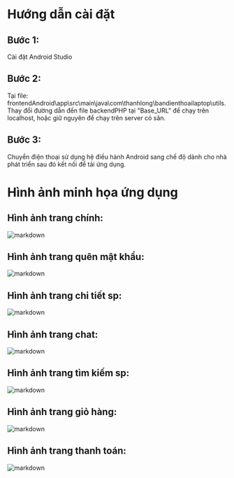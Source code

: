 # Hướng dẫn cài đặt
## Bước 1: 
Cài đặt Android Studio
## Bước 2: 
Tại file: frontendAndroid\app\src\main\java\com\thanhlong\bandienthoailaptop\utils. Thay đổi đường dẫn đến file backendPHP tại "Base_URL" để chạy trên localhost, hoặc giữ nguyên để chạy trên server có săn.
## Bước 3:
Chuyển điện thoại sử dụng hệ điều hành Android sang chế độ dành cho nhà phát triển sau đó kết nối để tải ứng dụng.

# Hình ảnh minh họa ứng dụng
## Hình ảnh trang chính:
![markdown](https://longbruno.click/appbanhang/image/trangchinh.jpg)
## Hình ảnh trang quên mật khẩu:
![markdown](https://longbruno.click/appbanhang/image/quenmatkhau.jpg)
## Hình ảnh trang chi tiết sp:
![markdown](https://longbruno.click/appbanhang/image/chitietsp.jpg)
## Hình ảnh trang chat:
![markdown](https://longbruno.click/appbanhang/image/chat.jpg)
## Hình ảnh trang tìm kiếm sp:
![markdown](https://longbruno.click/appbanhang/image/timkiem.jpg)
## Hình ảnh trang giỏ hàng:
![markdown](https://longbruno.click/appbanhang/image/giohang.jpg)
## Hình ảnh trang thanh toán:
![markdown](https://longbruno.click/appbanhang/image/thanhtoan.jpg)

